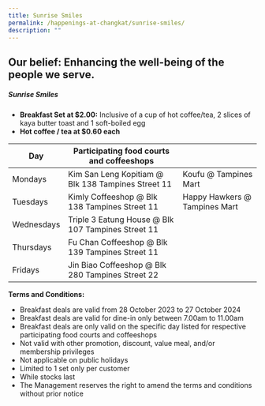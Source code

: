 ```yaml
---
title: Sunrise Smiles
permalink: /happenings-at-changkat/sunrise-smiles/
description: ""
---
```

## Our belief: Enhancing the well-being of the people we serve.

##### **Sunrise Smiles** #####

- **Breakfast Set at $2.00:** Inclusive of a cup of hot coffee/tea, 2 slices of kaya butter toast and 1 soft-boiled egg
- **Hot coffee / tea at $0.60 each**

|Day | Participating food courts and coffeeshops | |
| -------- | -------- | -
Mondays | Kim San Leng Kopitiam @ Blk 138 Tampines Street 11 |Koufu @ Tampines Mart
Tuesdays | Kimly Coffeeshop @ Blk 138 Tampines Street 11 | Happy Hawkers @ Tampines Mart
Wednesdays | Triple 3 Eatung House @ Blk 107 Tampines Street 11
Thursdays | Fu Chan Coffeeshop @ Blk 139 Tampines Street 11
Fridays | Jin Biao Coffeeshop @ Blk 280 Tampines Street 22


**Terms and Conditions:**
- Breakfast deals are valid from 28 October 2023 to 27 October 2024
- Breakfast deals are valid for dine-in only between 7.00am to 11.00am 
- Breakfast deals are only valid on the specific day listed for respective participating food courts and coffeeshops
- Not valid with other promotion, discount, value meal, and/or membership privileges
- Not applicable on public holidays
- Limited to 1 set only per customer
- While stocks last
- The Management reserves the right to amend the terms and conditions without prior notice